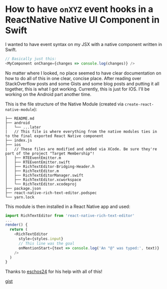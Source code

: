# How to have `onXYZ` event hooks in a ReactNative Native UI Component in Swift

I wanted to have event syntax on my JSX with a native component written in Swift.

```js
// Basically just this:
<MyComponent onChange={changes => console.log(changes)} />
```

No matter where I looked, no place seemed to have clear documentation on how to do all of this in one clear, concise place. After reading over StackOverflow posts and some Gists and some blog posts and putting it all together, this is what I got working. Currently, this is just for IOS. I'll be working on the Android part another time.

This is the file structure of the Native Module (created via `create-react-native-module`):

```text
├── README.md
├── android
│   └── ...later
|   // This file is where everything from the native modules ties in to the final exported React Native component
├── index.js
├── ios
|   // These files are modified and added via XCode. Be sure they're part of the project "Target Membership"!
│   ├── RTEEventEmitter.m
│   ├── RTEEventEmitter.swift
│   ├── RichTextEditor-Bridging-Header.h
│   ├── RichTextEditor.m
│   ├── RichTextEditorManager.swift
│   ├── RichTextEditor.xcworkspace
│   └── RichTextEditor.xcodeproj
├── package.json
├── react-native-rich-text-editor.podspec
└── yarn.lock
```

This module is then installed in a React Native app and used:

```js
import RichTextEditor from 'react-native-rich-text-editor'
...
render() {
  return (
    <RichTextEditor
      style={styles.input}
      // This line was the goal
      onMentionStart={text => console.log('An "@" was typed:', text)}
    />
  )
}
```

Thanks to [eschos24](https://github.com/eschos24) for his help with all of this!

[gist](https://gist.github.com/devtanc/8ef2c8afcc4d8f87061b42f4a9c7dc80)
